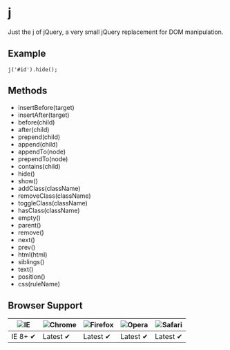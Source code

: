 # j
Just the j of jQuery, a very small jQuery replacement for DOM manipulation.

## Example

    j('#id').hide();

## Methods

* insertBefore(target)
* insertAfter(target)
* before(child)
* after(child)
* prepend(child)
* append(child)
* appendTo(node)
* prependTo(node)
* contains(child)
* hide()
* show()
* addClass(className)
* removeClass(className)
* toggleClass(className)
* hasClass(className)
* empty()
* parent()
* remove()
* next()
* prev()
* html(html)
* siblings()
* text()
* position()
* css(ruleName)

## Browser Support

![IE](https://cloud.githubusercontent.com/assets/398893/3528325/20373e76-078e-11e4-8e3a-1cb86cf506f0.png) | ![Chrome](https://cloud.githubusercontent.com/assets/398893/3528328/23bc7bc4-078e-11e4-8752-ba2809bf5cce.png) | ![Firefox](https://cloud.githubusercontent.com/assets/398893/3528329/26283ab0-078e-11e4-84d4-db2cf1009953.png) | ![Opera](https://cloud.githubusercontent.com/assets/398893/3528330/27ec9fa8-078e-11e4-95cb-709fd11dac16.png) | ![Safari](https://cloud.githubusercontent.com/assets/398893/3528331/29df8618-078e-11e4-8e3e-ed8ac738693f.png)
--- | --- | --- | --- | --- |
IE 8+ ✔ | Latest ✔ | Latest ✔ | Latest ✔ | Latest ✔ |
